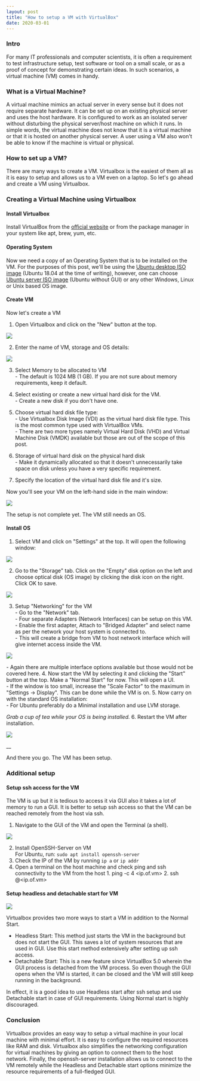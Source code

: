 ```yaml
---
layout: post
title: "How to setup a VM with VirtualBox"
date: 2020-03-01
---
```


###  Intro

For many IT professionals and computer scientists, it is often a requirement to test infrastructure setup, test software or tool on a small scale, or as a proof of concept for demonstrating certain ideas. In such scenarios, a virtual machine (VM) comes in handy.   


###  What is a Virtual Machine?

A virtual machine mimics an actual server in every sense but it does not require separate hardware. It can be set up on an existing physical server and uses the host hardware. It is configured to work as an isolated server without disturbing the physical server/host machine on which it runs. In simple words, the virtual machine does not know that it is a virtual machine or that it is hosted on another physical server. A user using a VM also won't be able to know if the machine is virtual or physical.   


### 

###  How to set up a VM?

There are many ways to create a VM. Virtualbox is the easiest of them all as it is easy to setup and allows us to a VM even on a laptop. So let's go ahead and create a VM using Virtualbox.  


### 

### 

###  Creating a Virtual Machine using Virtualbox

####  Install Virtualbox

Install VirtualBox from the [official website](https://www.virtualbox.org/wiki/Downloads) or from the package manager in your system like apt, brew, yum, etc.  


####  Operating System

Now we need a copy of an Operating System that is to be installed on the VM. For the purposes of this post, we'll be using the [ Ubuntu desktop ISO image](https://ubuntu.com/download/desktop) (Ubuntu 18.04 at the time of writing), however, one can choose [Ubuntu server ISO image](https://ubuntu.com/download/server) (Ubuntu without GUI) or any other Windows, Linux or Unix based OS image.  


####  Create VM

Now let's create a VM  


  1. Open Virtualbox and click on the "New" button at the top. 

  


[![](https://blogger.googleusercontent.com/img/b/R29vZ2xl/AVvXsEh3TOtIYrUiVXfTlNkir_XK6QVwGL6i5OEl3XPsbI6rgSDXiMUjdTLmaYJ_pZwUUviM7wWY8cZJDOA4C44J7exZN4FXEJPVr0Y-XF1JhrtJLxOlTBPJWk8ZxwKtb8nWM3-HEzat9VTNOVsl/s320/Screen+Shot+2020-03-01+at+3.54.01+PM.png)](https://blogger.googleusercontent.com/img/b/R29vZ2xl/AVvXsEh3TOtIYrUiVXfTlNkir_XK6QVwGL6i5OEl3XPsbI6rgSDXiMUjdTLmaYJ_pZwUUviM7wWY8cZJDOA4C44J7exZN4FXEJPVr0Y-XF1JhrtJLxOlTBPJWk8ZxwKtb8nWM3-HEzat9VTNOVsl/s1600/Screen+Shot+2020-03-01+at+3.54.01+PM.png)  
  
 
  2. Enter the name of VM, storage and OS details:  
  


[![](https://blogger.googleusercontent.com/img/b/R29vZ2xl/AVvXsEhynw7_kbCTfwCR7ZRoYCmNMA-TZpNNUIRcdcVQwFv_9thL5X2CNKxg-tgrKgQP7Ol-UvC78CCPvsIm2S4cqbTEKKW8O4gZ_2w1sTznJSgi-u2Ejk2HX4-Pxl5-uFiFVMhDH0YTylC7k3Ku/s400/Screen+Shot+2020-03-01+at+3.57.32+PM.png)](https://blogger.googleusercontent.com/img/b/R29vZ2xl/AVvXsEhynw7_kbCTfwCR7ZRoYCmNMA-TZpNNUIRcdcVQwFv_9thL5X2CNKxg-tgrKgQP7Ol-UvC78CCPvsIm2S4cqbTEKKW8O4gZ_2w1sTznJSgi-u2Ejk2HX4-Pxl5-uFiFVMhDH0YTylC7k3Ku/s1600/Screen+Shot+2020-03-01+at+3.57.32+PM.png)

  3. Select Memory to be allocated to VM  
\- The default is 1024 MB (1 GB). If you are not sure about memory requirements, keep it default.  
 
  4. Select existing or create a new virtual hard disk for the VM.  
\- Create a new disk if you don't have one.
  5. Choose virtual hard disk file type:  
\- Use Virtualbox Disk Image (VDI) as the virtual hard disk file type. This is the most common type used with VirtualBox VMs.   
\- There are two more types namely Virtual Hard Disk (VHD) and Virtual Machine Disk (VMDK) available but those are out of the scope of this post.
  6. Storage of virtual hard disk on the physical hard disk  
\- Make it dynamically allocated so that it doesn't unnecessarily take space on disk unless you have a very specific requirement.
  7. Specify the location of the virtual hard disk file and it's size.

Now you'll see your VM on the left-hand side in the main window:  
  


[![](https://blogger.googleusercontent.com/img/b/R29vZ2xl/AVvXsEj9WiQ48BDFGLm2WLhyphenhyphenJUsa8svWc5RHVbpwE0fJ-NxzeNzgWvJbwogTQy1F-BMyemXLIbJZ_z4lfQ_5dlBD3kF9t8EMYei8zKpHmcDAVc7zWAwtBpqDTGEoJqjZOTFpL0DPneWiitQxTTQ1/s640/Screen+Shot+2020-03-01+at+4.17.40+PM.png)](https://blogger.googleusercontent.com/img/b/R29vZ2xl/AVvXsEj9WiQ48BDFGLm2WLhyphenhyphenJUsa8svWc5RHVbpwE0fJ-NxzeNzgWvJbwogTQy1F-BMyemXLIbJZ_z4lfQ_5dlBD3kF9t8EMYei8zKpHmcDAVc7zWAwtBpqDTGEoJqjZOTFpL0DPneWiitQxTTQ1/s1600/Screen+Shot+2020-03-01+at+4.17.40+PM.png)

  


  
The setup is not complete yet. The VM still needs an OS.  


####  Install OS

  1. Select VM and click on "Settings" at the top. It will open the following window:  
  


[![](https://blogger.googleusercontent.com/img/b/R29vZ2xl/AVvXsEjHYxc67veeOF1s_jgZabv0l5aIEc2uZ21FGRRl5ocGV-JTdBsVe2Sx92bIxFPgxs4NFmHGHLhucNYk9HJ3kGcE8SsNCCUDP-aswnoMMzszndsHsHA_OWZstHLVz3aFtug9zWwmdykGhO7z/s400/Screen+Shot+2020-03-01+at+4.21.35+PM.png)](https://blogger.googleusercontent.com/img/b/R29vZ2xl/AVvXsEjHYxc67veeOF1s_jgZabv0l5aIEc2uZ21FGRRl5ocGV-JTdBsVe2Sx92bIxFPgxs4NFmHGHLhucNYk9HJ3kGcE8SsNCCUDP-aswnoMMzszndsHsHA_OWZstHLVz3aFtug9zWwmdykGhO7z/s1600/Screen+Shot+2020-03-01+at+4.21.35+PM.png)

  2. Go to the "Storage" tab. Click on the "Empty" disk option on the left and choose optical disk (OS image) by clicking the disk icon on the right. Click OK to save.  
  


[![](https://blogger.googleusercontent.com/img/b/R29vZ2xl/AVvXsEhKUZUDxXkVE44TVz1Zl9aoz3PO0YpsjFyluKuHNMlRZPWvLdp-K3bZfW5YSkTEtPHiJJ3_zXEOvZeiKPst5rW64RrjoprudursvMp8p9ttOaiEhRDKaTwRyLyxoc3uxp0NIbpMN4w6IH58/s400/Screen+Shot+2020-03-01+at+4.31.20+PM.png)](https://blogger.googleusercontent.com/img/b/R29vZ2xl/AVvXsEhKUZUDxXkVE44TVz1Zl9aoz3PO0YpsjFyluKuHNMlRZPWvLdp-K3bZfW5YSkTEtPHiJJ3_zXEOvZeiKPst5rW64RrjoprudursvMp8p9ttOaiEhRDKaTwRyLyxoc3uxp0NIbpMN4w6IH58/s1600/Screen+Shot+2020-03-01+at+4.31.20+PM.png)

  3. Setup "Networking" for the VM  
\- Go to the "Network" tab.  
\- Four separate Adapters (Network Interfaces) can be setup on this VM.  
\- Enable the first adapter, Attach to "Bridged Adapter" and select name as per the network your host system is connected to.  
\- This will create a bridge from VM to host network interface which will give internet access inside the VM.  
  


[![](https://blogger.googleusercontent.com/img/b/R29vZ2xl/AVvXsEiNuTjs-d-K4yPg8V9oqlnCQmAoMkj6PLvZa5Ok0piVk-DF5MOMIpeFMw5pXX3UUaD9oMpr0NdN37pwmZlmEJ_wjBWZgA5L6hhPYbE1tNC6a-hd2vd0eo6sDZcptmhkDHHxLU54UnTTJST_/s400/Screen+Shot+2020-03-01+at+4.37.10+PM.png)](https://blogger.googleusercontent.com/img/b/R29vZ2xl/AVvXsEiNuTjs-d-K4yPg8V9oqlnCQmAoMkj6PLvZa5Ok0piVk-DF5MOMIpeFMw5pXX3UUaD9oMpr0NdN37pwmZlmEJ_wjBWZgA5L6hhPYbE1tNC6a-hd2vd0eo6sDZcptmhkDHHxLU54UnTTJST_/s1600/Screen+Shot+2020-03-01+at+4.37.10+PM.png)

  
\- Again there are multiple interface options available but those would not be covered here.
  4.  Now start the VM by selecting it and clicking the "Start" button at the top. Make a "Normal Start" for now. This will open a UI.  
\- If the window is too small, increase the "Scale Factor" to the maximum in "Settings -> Display". This can be done while the VM is on.
  5. Now carry on with the standard OS installation:  
\- For Ubuntu preferably do a Minimal installation and use LVM storage.  
  
_Grab a cup of tea while your OS is being installed._
  6. Restart the VM after installation.

[![](https://blogger.googleusercontent.com/img/b/R29vZ2xl/AVvXsEg-GzYLnhVMU31n77INBesMb7Wu-z0TpwRSf3PfvigSccSH7bFSsAe_FEvYOFvsD22YKzKbMrmHnOUQHsEfAO0fTLwYgjVza1DL5HBEQLDNHJqx3MMJ6qbColjfPrPR0-wHLbHZPbM5rDIh/s400/Screen+Shot+2020-03-01+at+5.29.52+PM.png)](https://blogger.googleusercontent.com/img/b/R29vZ2xl/AVvXsEg-GzYLnhVMU31n77INBesMb7Wu-z0TpwRSf3PfvigSccSH7bFSsAe_FEvYOFvsD22YKzKbMrmHnOUQHsEfAO0fTLwYgjVza1DL5HBEQLDNHJqx3MMJ6qbColjfPrPR0-wHLbHZPbM5rDIh/s1600/Screen+Shot+2020-03-01+at+5.29.52+PM.png)

  
__

And there you go. The VM has been setup.  
  


###  Additional setup

####  Setup ssh access for the VM 

The VM is up but it is tedious to access it via GUI also it takes a lot of memory to run a GUI. It is better to setup ssh access so that the VM can be reached remotely from the host via ssh.   
  


  1. Navigate to the GUI of the VM and open the Terminal (a shell).

[![](https://blogger.googleusercontent.com/img/b/R29vZ2xl/AVvXsEibcSUVqCIJ25URNSrGUuYjngGGmNNtBRoxNBEWGbNCApCBrt9YoKYkOvj7kSBQD1fJlAdvMZlQc2Ph0IiEumZVmc3Jwi74QMZMT8C6L8w-lSQ36oBH2Ghmfdb8cKsPRP2I4d58_zKndFl0/s640/Screen+Shot+2020-04-25+at+1.01.07+PM.png)](https://blogger.googleusercontent.com/img/b/R29vZ2xl/AVvXsEibcSUVqCIJ25URNSrGUuYjngGGmNNtBRoxNBEWGbNCApCBrt9YoKYkOvj7kSBQD1fJlAdvMZlQc2Ph0IiEumZVmc3Jwi74QMZMT8C6L8w-lSQ36oBH2Ghmfdb8cKsPRP2I4d58_zKndFl0/s1600/Screen+Shot+2020-04-25+at+1.01.07+PM.png)

  2. Install OpenSSH-Server on VM  
For Ubuntu, run: `sudo apt install openssh-server`
  3. Check the IP of the VM by running `ip a` or `ip addr`
  4. Open a terminal on the host machine and check ping and ssh connectivity to the VM from the host
    1. ping -c 4 <ip.of.vm>
    2. ssh <username>@<ip.of.vm>



####   

####  Setup headless and detachable start for VM

[![](https://blogger.googleusercontent.com/img/b/R29vZ2xl/AVvXsEhNrgqRRisNr6A2eCXm0ag4OMKG6M-uizUJ3gn30ML3WbKyPVqJtU6XXFjbxsGFQsj6dmJ-V_hAbu_qEK26YXbTqFh0-IkdnBU0GQeueFNDugjLddr5IAFSibg_lgTZpWoTDekSeHtuS7E5/s320/Screen+Shot+2020-04-25+at+2.09.01+PM.png)](https://blogger.googleusercontent.com/img/b/R29vZ2xl/AVvXsEhNrgqRRisNr6A2eCXm0ag4OMKG6M-uizUJ3gn30ML3WbKyPVqJtU6XXFjbxsGFQsj6dmJ-V_hAbu_qEK26YXbTqFh0-IkdnBU0GQeueFNDugjLddr5IAFSibg_lgTZpWoTDekSeHtuS7E5/s1600/Screen+Shot+2020-04-25+at+2.09.01+PM.png)

  
  
Virtualbox provides two more ways to start a VM in addition to the Normal Start.  


  * Headless Start: This method just starts the VM in the background but does not start the GUI. This saves a lot of system resources that are used in GUI. Use this start method extensively after setting up ssh access.
  * Detachable Start: This is a new feature since VirtualBox 5.0 wherein the GUI process is detached from the VM process. So even though the GUI opens when the VM is started, it can be closed and the VM will still keep running in the background.

In effect, it is a good idea to use Headless start after ssh setup and use Detachable start in case of GUI requirements. Using Normal start is highly discouraged.  
  


###  Conclusion

Virtualbox provides an easy way to setup a virtual machine in your local machine with minimal effort. It is easy to configure the required resources like RAM and disk. Virtualbox also simplifies the networking configuration for virtual machines by giving an option to connect them to the host network. Finally, the openssh-server installation allows us to connect to the VM remotely while the Headless and Detachable start options minimize the resource requirements of a full-fledged GUI.

